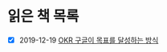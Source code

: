 # 읽은 책 목록

- [x] 2019-12-19 [OKR 구글이 목표를 달성하는 방식](https://github.com/love-adela/book_diary/blob/master/OKR.md)
